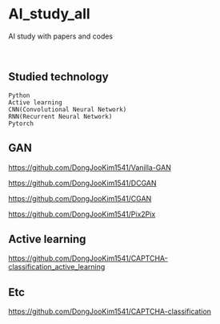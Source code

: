 # AI_study_all
AI study with papers and codes

<br/>

## Studied technology
```
Python  
Active learning
CNN(Convolutional Neural Network)
RNN(Recurrent Neural Network)  
Pytorch  
```


## GAN 
https://github.com/DongJooKim1541/Vanilla-GAN

https://github.com/DongJooKim1541/DCGAN

https://github.com/DongJooKim1541/CGAN

https://github.com/DongJooKim1541/Pix2Pix


## Active learning

https://github.com/DongJooKim1541/CAPTCHA-classification_active_learning

## Etc

https://github.com/DongJooKim1541/CAPTCHA-classification
